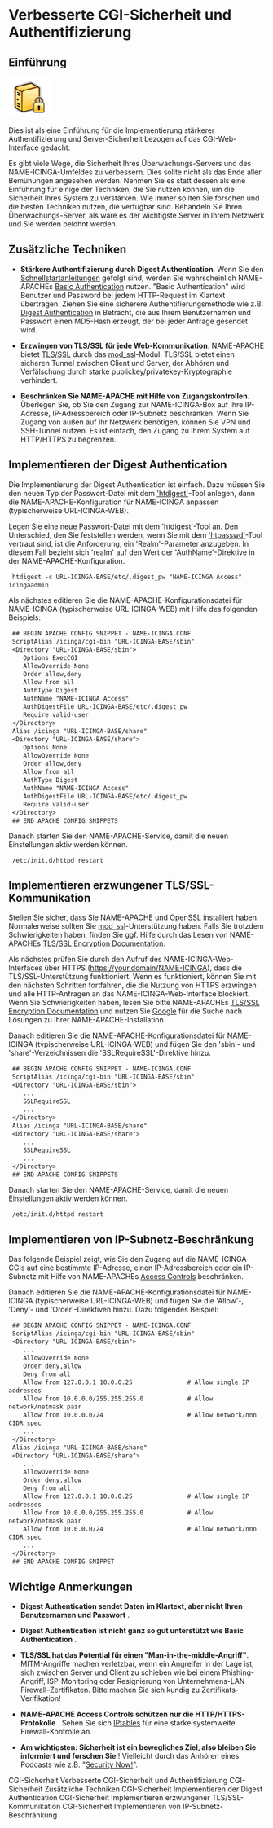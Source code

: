 Verbesserte CGI-Sicherheit und Authentifizierung
================================================

Einführung
----------

![](../images/security.png)

Dies ist als eine Einführung für die Implementierung stärkerer
Authentifizierung und Server-Sicherheit bezogen auf das
CGI-Web-Interface gedacht.

Es gibt viele Wege, die Sicherheit Ihres Überwachungs-Servers und des
NAME-ICINGA-Umfeldes zu verbessern. Dies sollte nicht als das Ende aller
Bemühungen angesehen werden. Nehmen Sie es statt dessen als eine
Einführung für einige der Techniken, die Sie nutzen können, um die
Sicherheit Ihres System zu verstärken. Wie immer sollten Sie forschen
und die besten Techniken nutzen, die verfügbar sind. Behandeln Sie Ihren
Überwachungs-Server, als wäre es der wichtigste Server in Ihrem Netzwerk
und Sie werden belohnt werden.

Zusätzliche Techniken
---------------------

-   **Stärkere Authentifizierung durch Digest Authentication**. Wenn Sie
    den [Schnellstartanleitungen](quickstart) gefolgt sind, werden Sie
    wahrscheinlich NAME-APACHEs [Basic
    Authentication](http://httpd.apache.org/docs/2.2/mod/mod_auth_basic.html)
    nutzen. "Basic Authentication" wird Benutzer und Password bei jedem
    HTTP-Request im Klartext übertragen. Ziehen Sie eine sicherere
    Authentifierungsmethode wie z.B. [Digest
    Authentication](http://httpd.apache.org/docs/2.2/mod/mod_auth_digest.html)
    in Betracht, die aus Ihrem Benutzernamen und Passwort einen MD5-Hash
    erzeugt, der bei jeder Anfrage gesendet wird.

-   **Erzwingen von TLS/SSL für jede Web-Kommunikation**. NAME-APACHE
    bietet
    [TLS/SSL](http://de.wikipedia.org/wiki/Transport_Layer_Security)
    durch das
    [mod\_ssl](http://httpd.apache.org/docs/2.2/mod/mod_ssl.html)-Modul.
    TLS/SSL bietet einen sicheren Tunnel zwischen Client und Server, der
    Abhören und Verfälschung durch starke
    publickey/privatekey-Kryptographie verhindert.

-   **Beschränken Sie NAME-APACHE mit Hilfe von Zugangskontrollen**.
    Überlegen Sie, ob Sie den Zugang zur NAME-ICINGA-Box auf Ihre
    IP-Adresse, IP-Adressbereich oder IP-Subnetz beschränken. Wenn Sie
    Zugang von außen auf Ihr Netzwerk benötigen, können Sie VPN und
    SSH-Tunnel nutzen. Es ist einfach, den Zugang zu Ihrem System auf
    HTTP/HTTPS zu begrenzen.

Implementieren der Digest Authentication
----------------------------------------

Die Implementierung der Digest Authentication ist einfach. Dazu müssen
Sie den neuen Typ der Passwort-Datei mit dem
['htdigest'](http://httpd.apache.org/docs/2.2/programs/htdigest.html)-Tool
anlegen, dann die NAME-APACHE-Konfiguration für NAME-ICINGA anpassen
(typischerweise URL-ICINGA-WEB).

Legen Sie eine neue Passwort-Datei mit dem
['htdigest'](http://httpd.apache.org/docs/2.2/programs/htdigest.html)-Tool
an. Den Unterschied, den Sie feststellen werden, wenn Sie mit dem
['htpasswd'](http://httpd.apache.org/docs/2.2/programs/htpasswd.html)-Tool
vertraut sind, ist die Anforderung, ein 'Realm'-Parameter anzugeben. In
diesem Fall bezieht sich 'realm' auf den Wert der 'AuthName'-Direktive
in der NAME-APACHE-Konfiguration.

     htdigest -c URL-ICINGA-BASE/etc/.digest_pw "NAME-ICINGA Access" icingaadmin

Als nächstes editieren Sie die NAME-APACHE-Konfigurationsdatei für
NAME-ICINGA (typischerweise URL-ICINGA-WEB) mit Hilfe des folgenden
Beispiels:

     ## BEGIN APACHE CONFIG SNIPPET - NAME-ICINGA.CONF
     ScriptAlias /icinga/cgi-bin "URL-ICINGA-BASE/sbin"
     <Directory "URL-ICINGA-BASE/sbin">
        Options ExecCGI
        AllowOverride None
        Order allow,deny
        Allow from all
        AuthType Digest
        AuthName "NAME-ICINGA Access"
        AuthDigestFile URL-ICINGA-BASE/etc/.digest_pw
        Require valid-user
     </Directory>
     Alias /icinga "URL-ICINGA-BASE/share"
     <Directory "URL-ICINGA-BASE/share">
        Options None
        AllowOverride None
        Order allow,deny
        Allow from all
        AuthType Digest
        AuthName "NAME-ICINGA Access"
        AuthDigestFile URL-ICINGA-BASE/etc/.digest_pw
        Require valid-user
     </Directory>
     ## END APACHE CONFIG SNIPPETS

Danach starten Sie den NAME-APACHE-Service, damit die neuen
Einstellungen aktiv werden können.

     /etc/init.d/httpd restart

Implementieren erzwungener TLS/SSL-Kommunikation
------------------------------------------------

Stellen Sie sicher, dass Sie NAME-APACHE und OpenSSL installiert haben.
Normalerweise sollten Sie
[mod\_ssl](http://httpd.apache.org/docs/2.2/mod/mod_ssl.html)-Unterstützung
haben. Falls Sie trotzdem Schwierigkeiten haben, finden Sie ggf. Hilfe
durch das Lesen von NAME-APACHEs [TLS/SSL Encryption
Documentation](http://httpd.apache.org/docs/2.0/ssl).

Als nächstes prüfen Sie durch den Aufruf des NAME-ICINGA-Web-Interfaces
über HTTPS (https://your.domain/NAME-ICINGA), dass die
TLS/SSL-Unterstützung funktioniert. Wenn es funktioniert, können Sie mit
den nächsten Schritten fortfahren, die die Nutzung von HTTPS erzwingen
und alle HTTP-Anfragen an das NAME-ICINGA-Web-Interface blockiert. Wenn
Sie Schwierigkeiten haben, lesen Sie bitte NAME-APACHEs [TLS/SSL
Encryption Documentation](http://httpd.apache.org/docs/2.0/ssl) und
nutzen Sie [Google](http://www.google.com) für die Suche nach Lösungen
zu Ihrer NAME-APACHE-Installation.

Danach editieren Sie die NAME-APACHE-Konfigurationsdatei für NAME-ICINGA
(typischerweise URL-ICINGA-WEB) und fügen Sie den 'sbin'- und
'share'-Verzeichnissen die 'SSLRequireSSL'-Direktive hinzu.

     ## BEGIN APACHE CONFIG SNIPPET - NAME-ICINGA.CONF
     ScriptAlias /icinga/cgi-bin "URL-ICINGA-BASE/sbin"
     <Directory "URL-ICINGA-BASE/sbin">
        ...
        SSLRequireSSL
        ...
     </Directory>
     Alias /icinga "URL-ICINGA-BASE/share"
     <Directory "URL-ICINGA-BASE/share">
        ...
        SSLRequireSSL
        ...
     </Directory>
     ## END APACHE CONFIG SNIPPETS

Danach starten Sie den NAME-APACHE-Service, damit die neuen
Einstellungen aktiv werden können.

     /etc/init.d/httpd restart

Implementieren von IP-Subnetz-Beschränkung
------------------------------------------

Das folgende Beispiel zeigt, wie Sie den Zugang auf die NAME-ICINGA-CGIs
auf eine bestimmte IP-Adresse, einen IP-Adressbereich oder ein
IP-Subnetz mit Hilfe von NAME-APACHEs [Access
Controls](http://httpd.apache.org/docs/2.2/howto/access.html)
beschränken.

Danach editieren Sie die NAME-APACHE-Konfigurationsdatei für NAME-ICINGA
(typischerweise URL-ICINGA-WEB) und fügen Sie die 'Allow'-, 'Deny'- und
'Order'-Direktiven hinzu. Dazu folgendes Beispiel:

     ## BEGIN APACHE CONFIG SNIPPET - NAME-ICINGA.CONF
     ScriptAlias /icinga/cgi-bin "URL-ICINGA-BASE/sbin"
     <Directory "URL-ICINGA-BASE/sbin">
        ...
        AllowOverride None
        Order deny,allow
        Deny from all
        Allow from 127.0.0.1 10.0.0.25               # Allow single IP addresses
        Allow from 10.0.0.0/255.255.255.0            # Allow network/netmask pair
        Allow from 10.0.0.0/24                       # Allow network/nnn CIDR spec
        ...
     </Directory>
     Alias /icinga "URL-ICINGA-BASE/share"
     <Directory "URL-ICINGA-BASE/share">
        ...
        AllowOverride None
        Order deny,allow
        Deny from all
        Allow from 127.0.0.1 10.0.0.25               # Allow single IP addresses
        Allow from 10.0.0.0/255.255.255.0            # Allow network/netmask pair
        Allow from 10.0.0.0/24                       # Allow network/nnn CIDR spec
        ...
     </Directory>
     ## END APACHE CONFIG SNIPPET

Wichtige Anmerkungen
--------------------

-   **Digest Authentication sendet Daten im Klartext, aber nicht Ihren
    Benutzernamen und Passwort** .

-   **Digest Authentication ist nicht ganz so gut unterstützt wie Basic
    Authentication** .

-   **TLS/SSL hat das Potential für einen "Man-in-the-middle-Angriff"**.
    MITM-Angriffe machen verletzbar, wenn ein Angreifer in der Lage ist,
    sich zwischen Server und Client zu schieben wie bei einem
    Phishing-Angriff, ISP-Monitoring oder Resignierung von
    Unternehmens-LAN Firewall-Zertifikaten. Bitte machen Sie sich kundig
    zu Zertifikats-Verifikation!

-   **NAME-APACHE Access Controls schützen nur die
    HTTP/HTTPS-Protokolle** . Sehen Sie sich
    [IPtables](http://www.netfilter.org/projects/iptables/index.html)
    für eine starke systemweite Firewall-Kontrolle an.

-   **Am wichtigsten: Sicherheit ist ein bewegliches Ziel, also bleiben
    Sie informiert und forschen Sie** ! Vielleicht durch das Anhören
    eines Podcasts wie z.B. "[Security
    Now!](http://www.grc.com/securitynow.htm)".

CGI-Sicherheit
Verbesserte CGI-Sicherheit und Authentifizierung
CGI-Sicherheit
Zusätzliche Techniken
CGI-Sicherheit
Implementieren der Digest Authentication
CGI-Sicherheit
Implementieren erzwungener TLS/SSL-Kommunikation
CGI-Sicherheit
Implementieren von IP-Subnetz-Beschränkung
